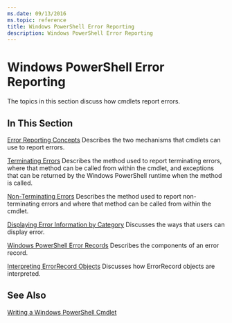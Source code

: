 ```yaml
---
ms.date: 09/13/2016
ms.topic: reference
title: Windows PowerShell Error Reporting
description: Windows PowerShell Error Reporting
---
```

# Windows PowerShell Error Reporting

The topics in this section discuss how cmdlets report errors.

## In This Section

[Error Reporting Concepts](./error-reporting-concepts.md)
Describes the two mechanisms that cmdlets can use to report errors.

[Terminating Errors](./terminating-errors.md)
Describes the method used to report terminating errors, where that method can be called from within the cmdlet, and exceptions that can be returned by the Windows PowerShell runtime when the method is called.

[Non-Terminating Errors](./non-terminating-errors.md)
Describes the method used to report non-terminating errors and where that method can be called from within the cmdlet.

[Displaying Error Information by Category](./displaying-error-information.md)
Discusses the ways that users can display error.

[Windows PowerShell Error Records](./windows-powershell-error-records.md)
Describes the components of an error record.

[Interpreting ErrorRecord Objects](./interpreting-errorrecord-objects.md)
Discusses how ErrorRecord objects are interpreted.

## See Also

[Writing a Windows PowerShell Cmdlet](./writing-a-windows-powershell-cmdlet.md)
